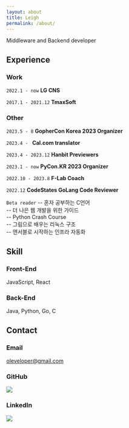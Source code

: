```yaml
---
layout: about
title: Leigh
permalink: /about/
---
```


Middleware and Backend developer

## Experience
### Work

`2022.1 - now`
__LG CNS__

`2017.1 - 2021.12`
__TmaxSoft__

### Other

`2023.5 - 8`
__GopherCon Korea 2023 Organizer__

`2023.4 - `
__Cal.com translator__

`2023.4 - 2023.12`
__Hanbit Previewers__   

`2023.1 - now`
__PyCon.KR 2023 Organizer__

`2022.10 - 2023.8`
__F-Lab Coach__

`2022.12`
__CodeStates GoLang Code Reviewer__

`Beta reader`
-- 혼자 공부하는 C언어   
-- 더 나은 웹 개발을 위한 가이드   
-- Python Crash Course   
-- 그림으로 배우는 리눅스 구조   
-- 앤서블로 시작하는 인프라 자동화   

## Skill
### Front-End
JavaScript, React

### Back-End
Java, Python, Go, C


## Contact

### Email
oleveloper@gmail.com
### GitHub
<a href="https://github.com/oleveloper"><img src="https://img.shields.io/badge/github-181717?logo=github&logoColor=white"></a>
### LinkedIn
<a href="https://www.linkedin.com/in/oleveloper/"><img src="https://img.shields.io/badge/linkedin-0A66C2?logo=linkedin&logoColor=white"></a>

<!-- Cal floating-popup embed code begins -->
<script type="text/javascript">
(function (C, A, L) { let p = function (a, ar) { a.q.push(ar); }; let d = C.document; C.Cal = C.Cal || function () { let cal = C.Cal; let ar = arguments; if (!cal.loaded) { cal.ns = {}; cal.q = cal.q || []; d.head.appendChild(d.createElement("script")).src = A; cal.loaded = true; } if (ar[0] === L) { const api = function () { p(api, arguments); }; const namespace = ar[1]; api.q = api.q || []; typeof namespace === "string" ? (cal.ns[namespace] = api) && p(api, ar) : p(cal, ar); return; } p(cal, ar); }; })(window, "https://app.cal.com/embed/embed.js", "init");
Cal("init", {origin:"https://app.cal.com"});

Cal("floatingButton", {"calLink":"oleveloper/1hour","buttonText":"Coffee Chat"});
Cal("ui", {"styles":{"branding":{"brandColor":"#000000"}},"hideEventTypeDetails":false});
</script>
<!-- Cal floating-popup embed code ends -->
